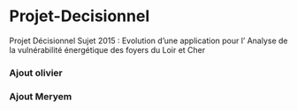 # Projet-Decisionnel
Projet Décisionnel Sujet 2015 : Evolution d’une application pour l’ Analyse de la vulnérabilité énergétique des  foyers du Loir et Cher

### Ajout olivier
### Ajout Meryem

